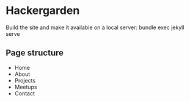 # Hackergarden

Build the site and make it available on a local server:
bundle exec jekyll serve

## Page structure

- Home
- About
- Projects
- Meetups
- Contact
